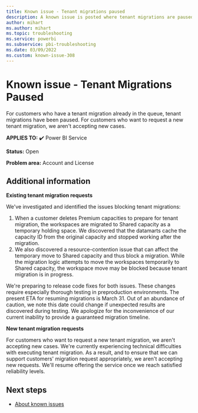 ```yaml
---
title: Known issue - Tenant migrations paused
description: A known issue is posted where tenant migrations are paused
author: mihart
ms.author: mihart
ms.topic: troubleshooting  
ms.service: powerbi
ms.subservice: pbi-troubleshooting
ms.date: 03/09/2022
ms.custom: known-issue-308
---
```


# Known issue - Tenant Migrations Paused

For customers who have a tenant migration already in the queue, tenant migrations have been paused.  For customers who want to request a new tenant migration, we aren't accepting new cases.

**APPLIES TO:** ✔️ Power BI Service

**Status:** Open

**Problem area:** Account and License

## Additional information

**Existing tenant migration requests**

We've investigated and identified the issues blocking tenant migrations:
1. When a customer deletes Premium capacities to prepare for tenant migration, the workspaces are migrated to Shared capacity as a temporary holding space. We discovered that the datamarts cache the capacity ID from the original capacity and stopped working after the migration.
1. We also discovered a resource-contention issue that can affect the temporary move to Shared capacity and thus block a migration. While the migration logic attempts to move the workspaces temporarily to Shared capacity, the workspace move may be blocked because tenant migration is in progress.

We're preparing to release code fixes for both issues. These changes require especially thorough testing in preproduction environments. The present ETA for resuming migrations is March 31. Out of an abundance of caution, we note this date could change if unexpected results are discovered during testing. We apologize for the inconvenience of our current inability to provide a guaranteed migration timeline.

**New tenant migration requests**

For customers who want to request a new tenant migration, we aren't accepting new cases.  We're currently experiencing technical difficulties with executing tenant migration. As a result, and to ensure that we can support customers' migration request appropriately, we aren't accepting new requests. We'll resume offering the service once we reach satisfied reliability levels.

## Next steps

- [About known issues](/power-bi/troubleshoot/known-issues/power-bi-known-issues)
